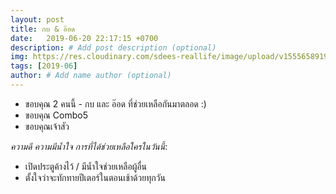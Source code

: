 ```yaml
---
layout: post
title: กบ & อ๊อด
date:   2019-06-20 22:17:15 +0700
description: # Add post description (optional)
img: https://res.cloudinary.com/sdees-reallife/image/upload/v1555658919/sample_feature_img.png # Add image post (optional)
tags: [2019-06]
author: # Add name author (optional)
---
```

- ขอบคุณ 2 คนนี้ - กบ และ อ๊อด ที่ช่วยเหลือกันมาตลอด :)
- ขอบคุณ Combo5
- ขอบคุณเจ้าสัว

<i class="fa fa-child" style="color:plum"></i>

*ความดี ความมีน้ำใจ การที่ได้ช่วยเหลือใครในวันนี้*:
- เปิดประตูค้างไว้ / มีน้ำใจช่วยเหลือผู้อื่น
- ตั้งใจว่าจะทักทายปีเตอร์ในตอนเช้าด้วยทุกวัน
